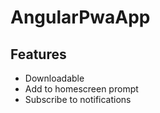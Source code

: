 # AngularPwaApp

## Features
* Downloadable
* Add to homescreen prompt
* Subscribe to notifications
